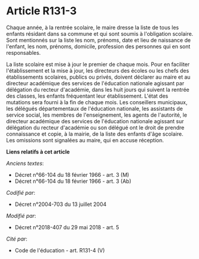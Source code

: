 # Article R131-3

Chaque année, à la rentrée scolaire, le maire dresse la liste de tous les enfants résidant dans sa commune et qui sont soumis
à l'obligation scolaire. Sont mentionnés sur la liste les nom, prénoms, date et lieu de naissance de l'enfant, les nom,
prénoms, domicile, profession des personnes qui en sont responsables.

La liste scolaire est mise à jour le premier de chaque mois. Pour en faciliter l'établissement et la mise à jour, les
directeurs des écoles ou les chefs des établissements scolaires, publics ou privés, doivent déclarer au maire et au directeur
académique des services de l'éducation nationale agissant par délégation du recteur d'académie, dans les huit jours qui
suivent la rentrée des classes, les enfants fréquentant leur établissement. L'état des mutations sera fourni à la fin de
chaque mois. Les conseillers municipaux, les délégués départementaux de l'éducation nationale, les assistants de service
social, les membres de l'enseignement, les agents de l'autorité, le directeur académique des services de l'éducation
nationale agissant sur délégation du recteur d'académie ou son délégué ont le droit de prendre connaissance et copie, à la
mairie, de la liste des enfants d'âge scolaire. Les omissions sont signalées au maire, qui en accuse réception.

**Liens relatifs à cet article**

_Anciens textes_:

  - Décret n°66-104 du 18 février 1966 - art. 3 (M)
  - Décret n°66-104 du 18 février 1966 - art. 3 (Ab)

_Codifié par_:

  - Décret n°2004-703 du 13 juillet 2004

_Modifié par_:

  - Décret n°2018-407 du 29 mai 2018 - art. 5

_Cité par_:

  - Code de l'éducation - art. R131-4 (V)
